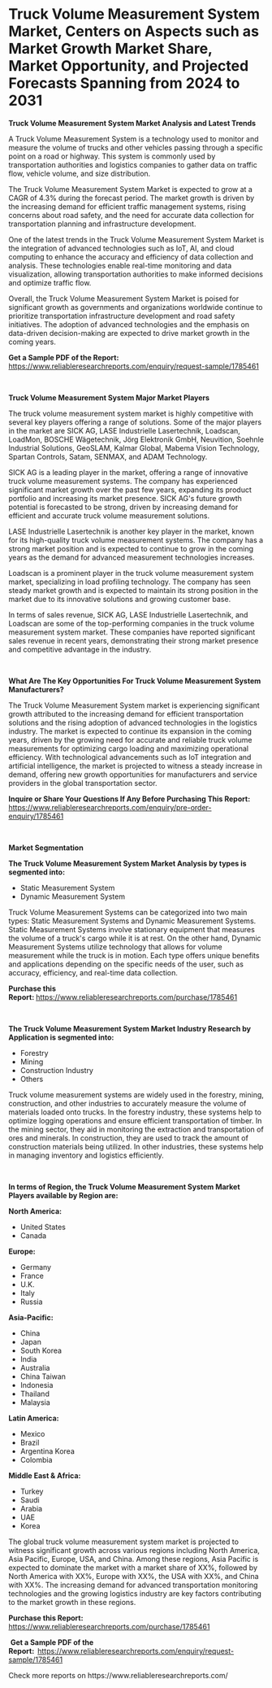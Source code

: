 <p><h1>Truck Volume Measurement System Market, Centers on Aspects such as Market Growth Market Share, Market Opportunity, and Projected Forecasts Spanning from 2024 to 2031</h1></p><p><strong>Truck Volume Measurement System Market Analysis and Latest Trends</strong></p>
<p><p>A Truck Volume Measurement System is a technology used to monitor and measure the volume of trucks and other vehicles passing through a specific point on a road or highway. This system is commonly used by transportation authorities and logistics companies to gather data on traffic flow, vehicle volume, and size distribution.</p><p>The Truck Volume Measurement System Market is expected to grow at a CAGR of 4.3% during the forecast period. The market growth is driven by the increasing demand for efficient traffic management systems, rising concerns about road safety, and the need for accurate data collection for transportation planning and infrastructure development.</p><p>One of the latest trends in the Truck Volume Measurement System Market is the integration of advanced technologies such as IoT, AI, and cloud computing to enhance the accuracy and efficiency of data collection and analysis. These technologies enable real-time monitoring and data visualization, allowing transportation authorities to make informed decisions and optimize traffic flow.</p><p>Overall, the Truck Volume Measurement System Market is poised for significant growth as governments and organizations worldwide continue to prioritize transportation infrastructure development and road safety initiatives. The adoption of advanced technologies and the emphasis on data-driven decision-making are expected to drive market growth in the coming years.</p></p>
<p><strong>Get a Sample PDF of the Report:&nbsp;</strong> <a href="https://www.reliableresearchreports.com/enquiry/request-sample/1785461">https://www.reliableresearchreports.com/enquiry/request-sample/1785461</a></p>
<p>&nbsp;</p>
<p><strong>Truck Volume Measurement System Major Market Players</strong></p>
<p><p>The truck volume measurement system market is highly competitive with several key players offering a range of solutions. Some of the major players in the market are SICK AG, LASE Industrielle Lasertechnik, Loadscan, LoadMon, BOSCHE Wägetechnik, Jörg Elektronik GmbH, Neuvition, Soehnle Industrial Solutions, GeoSLAM, Kalmar Global, Mabema Vision Technology, Spartan Controls, Satam, SENMAX, and ADAM Technology.</p><p>SICK AG is a leading player in the market, offering a range of innovative truck volume measurement systems. The company has experienced significant market growth over the past few years, expanding its product portfolio and increasing its market presence. SICK AG's future growth potential is forecasted to be strong, driven by increasing demand for efficient and accurate truck volume measurement solutions.</p><p>LASE Industrielle Lasertechnik is another key player in the market, known for its high-quality truck volume measurement systems. The company has a strong market position and is expected to continue to grow in the coming years as the demand for advanced measurement technologies increases.</p><p>Loadscan is a prominent player in the truck volume measurement system market, specializing in load profiling technology. The company has seen steady market growth and is expected to maintain its strong position in the market due to its innovative solutions and growing customer base.</p><p>In terms of sales revenue, SICK AG, LASE Industrielle Lasertechnik, and Loadscan are some of the top-performing companies in the truck volume measurement system market. These companies have reported significant sales revenue in recent years, demonstrating their strong market presence and competitive advantage in the industry.</p></p>
<p>&nbsp;</p>
<p><strong>What Are The Key Opportunities For Truck Volume Measurement System Manufacturers?</strong></p>
<p><p>The Truck Volume Measurement System market is experiencing significant growth attributed to the increasing demand for efficient transportation solutions and the rising adoption of advanced technologies in the logistics industry. The market is expected to continue its expansion in the coming years, driven by the growing need for accurate and reliable truck volume measurements for optimizing cargo loading and maximizing operational efficiency. With technological advancements such as IoT integration and artificial intelligence, the market is projected to witness a steady increase in demand, offering new growth opportunities for manufacturers and service providers in the global transportation sector.</p></p>
<p><strong>Inquire or Share Your Questions If Any Before Purchasing This Report:</strong> <a href="https://www.reliableresearchreports.com/enquiry/pre-order-enquiry/1785461">https://www.reliableresearchreports.com/enquiry/pre-order-enquiry/1785461</a></p>
<p>&nbsp;</p>
<p><strong>Market Segmentation</strong></p>
<p><strong>The Truck Volume Measurement System Market Analysis by types is segmented into:</strong></p>
<p><ul><li>Static Measurement System</li><li>Dynamic Measurement System</li></ul></p>
<p><p>Truck Volume Measurement Systems can be categorized into two main types: Static Measurement Systems and Dynamic Measurement Systems. Static Measurement Systems involve stationary equipment that measures the volume of a truck's cargo while it is at rest. On the other hand, Dynamic Measurement Systems utilize technology that allows for volume measurement while the truck is in motion. Each type offers unique benefits and applications depending on the specific needs of the user, such as accuracy, efficiency, and real-time data collection.</p></p>
<p><strong>Purchase this Report:&nbsp;</strong><a href="https://www.reliableresearchreports.com/purchase/1785461">https://www.reliableresearchreports.com/purchase/1785461</a></p>
<p>&nbsp;</p>
<p><strong>The Truck Volume Measurement System Market Industry Research by Application is segmented into:</strong></p>
<p><ul><li>Forestry</li><li>Mining</li><li>Construction Industry</li><li>Others</li></ul></p>
<p><p>Truck volume measurement systems are widely used in the forestry, mining, construction, and other industries to accurately measure the volume of materials loaded onto trucks. In the forestry industry, these systems help to optimize logging operations and ensure efficient transportation of timber. In the mining sector, they aid in monitoring the extraction and transportation of ores and minerals. In construction, they are used to track the amount of construction materials being utilized. In other industries, these systems help in managing inventory and logistics efficiently.</p></p>
<p>&nbsp;</p>
<p><strong>In terms of Region, the Truck Volume Measurement System Market Players available by Region are:</strong></p>
<p>
    <p> <strong> North America: </strong>
        <ul>
            <li>United States</li>
            <li>Canada</li>
        </ul>
        </p> 
    <p> <strong> Europe: </strong>
        <ul>
            <li>Germany</li>
            <li>France</li>
            <li>U.K.</li>
            <li>Italy</li>
            <li>Russia</li>
        </ul>
        </p> 
    <p> <strong> Asia-Pacific: </strong>
        <ul>
            <li>China</li>
            <li>Japan</li>
            <li>South Korea</li>
            <li>India</li>
            <li>Australia</li>
            <li>China Taiwan</li>
            <li>Indonesia</li>
            <li>Thailand</li>
            <li>Malaysia</li>
        </ul>
        </p> 
    <p> <strong> Latin America: </strong>
        <ul>
            <li>Mexico</li>
            <li>Brazil</li>
            <li>Argentina Korea</li>
            <li>Colombia</li>
        </ul>
        </p> 
    <p> <strong> Middle East & Africa: </strong>
        <ul>
            <li>Turkey</li>
            <li>Saudi</li>
            <li>Arabia</li>
            <li>UAE</li>
            <li>Korea</li>
        </ul>
    </p>
    </p>
<p><p>The global truck volume measurement system market is projected to witness significant growth across various regions including North America, Asia Pacific, Europe, USA, and China. Among these regions, Asia Pacific is expected to dominate the market with a market share of XX%, followed by North America with XX%, Europe with XX%, the USA with XX%, and China with XX%. The increasing demand for advanced transportation monitoring technologies and the growing logistics industry are key factors contributing to the market growth in these regions.</p></p>
<p><strong>Purchase this Report: </strong><a href="https://www.reliableresearchreports.com/purchase/1785461">https://www.reliableresearchreports.com/purchase/1785461</a></p>
<p>&nbsp;<strong>Get a Sample PDF of the Report:&nbsp;&nbsp;</strong><a href="https://www.reliableresearchreports.com/enquiry/request-sample/1785461">https://www.reliableresearchreports.com/enquiry/request-sample/1785461</a></p>
<p><strong></strong></p>
<p>Check more reports on https://www.reliableresearchreports.com/</p>